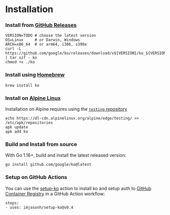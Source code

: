 # Installation

### Install from [GitHub Releases](https://github.com/google/ko/releases)

```plaintext
VERSION=TODO # choose the latest version
OS=Linux     # or Darwin, Windows
ARCH=x86_64  # or arm64, i386, s390x
curl -L https://github.com/google/ko/releases/download/v${VERSION}/ko_${VERSION}_${OS}_${ARCH}.tar.gz | tar xzf - ko
chmod +x ./ko
```

### Install using [Homebrew](https://brew.sh)

```plaintext
brew install ko
```

### Install on [Alpine Linux](https://www.alpinelinux.org)

Installation on Alpine requires using the [`testing` repository](https://wiki.alpinelinux.org/wiki/Enable_Community_Repository#Using_testing_repositories)

```
echo https://dl-cdn.alpinelinux.org/alpine/edge/testing/ >> /etc/apk/repositories
apk update
apk add ko
```

### Build and Install from source

With Go 1.16+, build and install the latest released version:

```plaintext
go install github.com/google/ko@latest
```

### Setup on GitHub Actions

You can use the [setup-ko](https://github.com/imjasonh/setup-ko) action to install ko and setup auth to [GitHub Container Registry](https://github.com/features/packages) in a GitHub Action workflow:

```plaintext
steps:
- uses: imjasonh/setup-ko@v0.4
```

